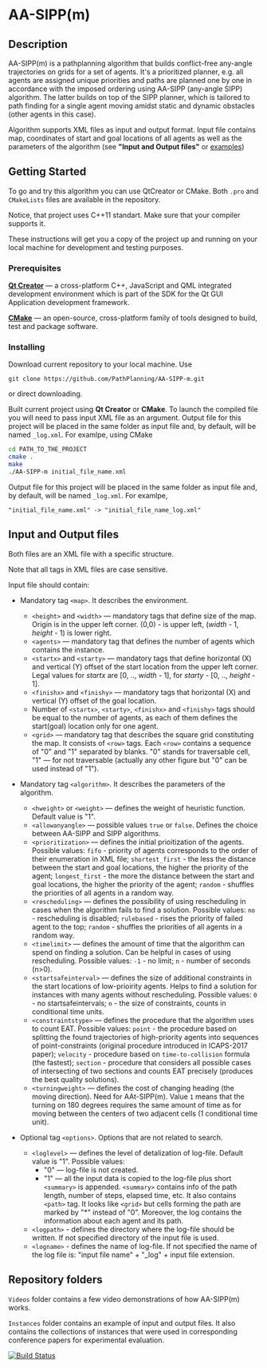 # AA-SIPP(m)

## Description
AA-SIPP(m) is a pathplanning algorithm that builds conflict-free any-angle trajectories on grids for a set of agents. It's a prioritized planner, e.g. all agents are assigned unique priorities and paths are planned one by one in accordance with the imposed ordering using AA-SIPP (any-angle SIPP) algorithm. The latter builds on top of the SIPP planner, which is tailored to path finding for a single agent moving amidst static and dynamic obstacles (other agents in this case).

Algorithm supports XML files as input and output format. Input file contains map, coordinates of start and goal locations of all agents as well as the parameters of the algorithm (see __"Input and Output files"__ or [examples](https://github.com/PathPlanning/AA-SIPP-m/tree/master/Instances))

## Getting Started

To go and try this algorithm you can use QtCreator or CMake.
Both `.pro` and `CMakeLists` files are available in the repository.

Notice, that project uses C++11 standart. Make sure that your compiler supports it.

These instructions will get you a copy of the project up and running on your local machine for development and testing purposes.

### Prerequisites

**[Qt Creator](https://info.qt.io/download-qt-for-device-creation?hsCtaTracking=c80600ba-f2ea-45ed-97ef-6949c1c4c236%7C643bd8f4-2c59-4c4c-ba1a-4aaa05b51086)**  &mdash; a cross-platform C++, JavaScript and QML integrated development environment which is part of the SDK for the Qt GUI Application development framework.

**[CMake](https://cmake.org/)** &mdash; an open-source, cross-platform family of tools designed to build, test and package software.

### Installing

Download current repository to your local machine. Use
```
git clone https://github.com/PathPlanning/AA-SIPP-m.git
```
or direct downloading.

Built current project using **Qt Creator** or **CMake**. To launch the compiled file you will need to pass input XML file as an argument. Output file for this project will be placed in the same folder as input file and, by default, will be named `_log.xml`. For examlpe, using CMake
```bash
cd PATH_TO_THE_PROJECT
cmake .
make
./AA-SIPP-m initial_file_name.xml
```
Output file for this project will be placed in the same folder as input file and, by default, will be named `_log.xml`. For examlpe,
```
"initial_file_name.xml" -> "initial_file_name_log.xml"
```
## Input and Output files

Both files are an XML file with a specific structure.

Note that all tags in XML files are case sensitive.

Input file should contain:

* Mandatory tag `<map>`. It describes the environment.
    * `<height>` and `<width>` &mdash; mandatory tags that define size of the map. Origin is in the upper left corner. (0,0) - is upper left, (*width* - 1, *height* - 1) is lower right.
    * `<agents>` &mdash; mandatory tag that defines the number of agents which contains the instance.
    * `<startx>` and `<starty>` &mdash; mandatory tags that define horizontal (X) and vertical (Y) offset of the start location from the upper left corner. Legal values for *startx* are [0, .., *width* - 1], for *starty* - [0, .., *height* - 1].
    * `<finishx>` and `<finishy>` &mdash; mandatory tags that horizontal (X) and vertical (Y) offset of the goal location.
    * Number of `<startx>`, `<starty>`, `<finishx>` and `<finishy>` tags should be equal to the number of agents, as each of them defines the start(goal) location only for one agent.
    * `<grid>` &mdash; mandatory tag that describes the square grid constituting the map. It consists of `<row>` tags. Each `<row>` contains a sequence of "0" and "1" separated by blanks. "0" stands for traversable cell, "1" &mdash; for not traversable (actually any other figure but "0" can be used instead of "1").
    
* Mandatory tag `<algorithm>`. It describes the parameters of the algorithm.

    * `<hweight>` or `<weight>` &mdash; defines the weight of heuristic function. Default value is "1".
    * `<allowanyangle>` &mdash; possible values `true` or `false`. Defines the choice between AA-SIPP and SIPP algorithms.
    * `<prioritization>` &mdash; defines the initial prioitization of the agents. Possible values: `fifo` - priority of agents corresponds to the order of their enumeration in XML file; `shortest_first` - the less the distance between the start and goal locations, the higher the priority of the agent; `longest_first` - the more the distance between the start and goal locations, the higher the priority of the agent; `random` - shuffles the priorities of all agents in a random way.
    * `<rescheduling>` &mdash; defines the possibility of using rescheduling in cases when the algorithm fails to find a solution. Possible values: `no` - rescheduling is disabled; `rulebased` - rises the priority of failed agent to the top; `random` - shuffles the priorities of all agents in a random way.
    * `<timelimit>` &mdash; defines  the amount of time that the algorithm can spend on finding a solution. Can be helpful in cases of using rescheduling. Possible values: `-1` - no limit; `n` - number of seconds (n>0).
    * `<startsafeinterval>` &mdash; defines the size of additional constraints in the start locations of low-prioirity agents. Helps to find a solution for instances with many agents without rescheduling. Possible values: `0` - no startsafeintervals; `n` - the size of constraints, counts in conditional time units.
    * `<constraintstype>` &mdash; defines the procedure that the algorithm uses to count EAT. Possible values: `point` - the procedure based on splitting the found trajectories of high-priority agents into sequences of point-constraints (original procedure introduced in ICAPS-2017 paper); `velocity` - procedure based on `time-to-collision` formula (the fastest); `section` - procedure that considers all possible cases of intersecting of two sections and counts EAT precisely (produces the best quality solutions).
    * `<turningweight>` &mdash; defines the cost of changing heading (the moving direction). Need for AAt-SIPP(m). Value `1` means that the turning on 180 degrees requires the same amount of time as for moving between the centers of two adjacent cells (1 conditional time unit).

* Optional tag `<options>`. Options that are not related to search.

    * `<loglevel>` &mdash; defines the level of detalization of log-file. Default value is "1". Possible values:
        - "0" &mdash; log-file is not created.
        - "1" &mdash; all the input data is copied to the log-file plus short `<summary>` is appended. `<summary>` contains info of the path length, number of steps, elapsed time, etc. It also contains `<path>` tag. It looks like `<grid>` but cells forming the path are marked by "\*" instead of "0". Moreover, the log contains the information about each agent and its path.
    * `<logpath>` - defines the directory where the log-file should be written. If not specified directory of the input file is used.
    * `<logname>` - defines the name of log-file. If not specified the name of the log file is: "input file name" + "\_log" + input file extension.

## Repository folders

`Videos` folder contains a few video demonstrations of how AA-SIPP(m) works.

`Instances` folder contains an example of input and output files. It also contains the collections of instances that were used in corresponding conference papers for experimental evaluation.

[![Build Status](https://travis-ci.org/PathPlanning/AA-SIPP-m.svg?branch=master)](https://travis-ci.org/PathPlanning/AA-SIPP-m)
